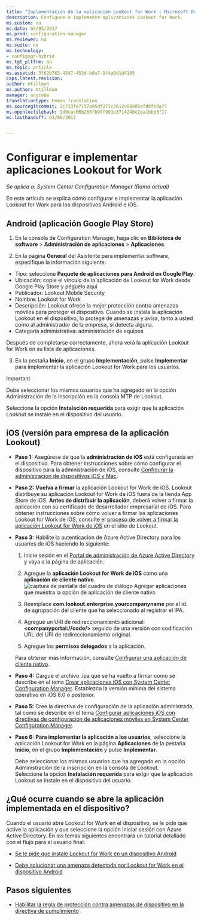 ```yaml
---
title: "Implementación de la aplicación Lookout for Work | Microsoft Docs"
description: Configure e implemente aplicaciones Lookout for Work.
ms.custom: na
ms.date: 03/05/2017
ms.prod: configuration-manager
ms.reviewer: na
ms.suite: na
ms.technology:
- configmgr-hybrid
ms.tgt_pltfrm: na
ms.topic: article
ms.assetid: 3f62b763-4347-453d-b0a7-1f4a0d1d4105
caps.latest.revision: 
author: mtillman
ms.author: mtillman
manager: angrobe
translationtype: Human Translation
ms.sourcegitcommit: 2c723fe7137a95df271c3612c88805efd8fb9a77
ms.openlocfilehash: 1d9cac06b266fb9ff991e3714240c2ea1bbb3f17
ms.lasthandoff: 03/06/2017


---
```

# <a name="configure-and-deploy-lookout-for-work-apps"></a>Configurar e implementar aplicaciones Lookout for Work

*Se aplica a: System Center Configuration Manager (Rama actual)*

En este artículo se explica cómo configurar e implementar la aplicación Lookout for Work para los dispositivos Android e iOS.

## <a name="android-google-play-store-app"></a>Android (aplicación Google Play Store)
1.  En la consola de Configuration Manager, haga clic en **Biblioteca de software** > **Administración de aplicaciones** > **Aplicaciones**.

2.  En la página **General** del Asistente para implementar software, especifique la información siguiente:
  * Tipo: seleccione **Paquete de aplicaciones para Android en Google Play**.
  * Ubicación: copie el vínculo de la aplicación de Lookout for Work desde Google Play Store y péguelo aquí
  * Publicador: Lookout Mobile Security
  * Nombre: Lookout for Work
  * Descripción: Lookout ofrece la mejor protección contra amenazas móviles para proteger el dispositivo. Cuando se instala la aplicación Lookout en el dispositivo, lo protege de amenazas y avisa, tanto a usted como al administrador de la empresa, si detecta alguna.
  * Categoría administrativa: administración de equipos

  Después de completarse correctamente, ahora verá la aplicación Lookout for Work en su lista de aplicaciones.

3.  En la pestaña **Inicio**, en el grupo **Implementación**, pulse **Implementar** para implementar la aplicación Lookout for Work para los usuarios.
>[!IMPORTANT]
>Debe seleccionar los mismos usuarios que ha agregado en la opción Administración de la inscripción en la consola MTP de Lookout.

  Seleccione la opción **Instalación requerida** para exigir que la aplicación Lookout se instale en el dispositivo del usuario.

## <a name="ios-enterprise-signed-version-of-lookout-app"></a>iOS (versión para empresa de la aplicación Lookout)

* **Paso 1:** Asegúrese de que la **administración de iOS** está configurada en el dispositivo. Para obtener instrucciones sobre cómo configurar el dispositivo para la administración de iOS, consulte [Configurar la administración de dispositivos iOS y Mac]().

* **Paso 2:** **Vuelva a firmar** la aplicación Lookout for Work de iOS. Lookout distribuye su aplicación Lookout for Work de iOS fuera de la tienda App Store de iOS. **Antes de distribuir la aplicación**, deberá volver a firmar la aplicación con su certificado de desarrollador empresarial de iOS. Para obtener instrucciones sobre cómo volver a firmar las aplicaciones Lookout for Work de iOS, consulte el [proceso de volver a firmar la aplicación Lookout for Work de iOS](https://personal.support.lookout.com/hc/en-us/articles/114094038714) en el sitio de Lookout.


* **Paso 3:** Habilite la autenticación de Azure Active Directory para los usuarios de iOS haciendo lo siguiente:
  1.  Inicie sesión en el [Portal de administración de Azure Active Directory](https://manage.windowsazure.com) y vaya a la página de aplicación.
  2.  Agregue la **aplicación Lookout for Work de iOS** como una **aplicación de cliente nativo**.
  ![captura de pantalla del cuadro de diálogo Agregar aplicaciones que muestra la opción de aplicación de cliente nativo](media/aad-add-app.png)

  3. Reemplace **com.lookout.enterprise.yourcompanyname** por el id. de agrupación del cliente que ha seleccionado al registrar el IPA.
  4.  Agregue un URI de redireccionamiento adicional: **&lt;companyportal://code/>** seguido de una versión con codificación URL del URI de redireccionamiento original.
  5.  Agregue los **permisos delegados** a la aplicación.

  Para obtener más información, consulte [Configurar una aplicación de cliente nativo](https://azure.microsoft.com/en-us/documentation/articles/app-service-mobile-how-to-configure-active-directory-authentication/#optional-configure-a-native-client-application).


* **Paso 4:** Cargue el archivo .ipa que se ha vuelto a firmar como se describe en el tema [Crear aplicaciones iOS con System Center Configuration Manager](https://docs.microsoft.com/en-us/sccm/apps/get-started/creating-ios-applications). Establezca la versión mínima del sistema operativo en iOS 8.0 o posterior.


* **Paso 5:** Cree la directiva de configuración de la aplicación administrada, tal como se describe en el tema [Configurar aplicaciones iOS con directivas de configuración de aplicaciones móviles en System Center Configuration Manager](https://docs.microsoft.com/en-us/sccm/apps/deploy-use/configure-ios-apps-with-app-configuration-policies).


* **Paso 6:** **Para implementar la aplicación a los usuarios**, seleccione la aplicación Lookout for Work en la página **Aplicaciones** de la pestaña **Inicio**, en el grupo **Implementación** y pulse **Implementar**.

  Debe seleccionar los mismos usuarios que ha agregado en la opción Administración de la inscripción en la consola de Lookout.  
Seleccione la opción **Instalación requerida** para exigir que la aplicación Lookout se instale en el dispositivo del usuario.

## <a name="what-happens-when-the-deployed-app-is-opened-on-the-device"></a>¿Qué ocurre cuando se abre la aplicación implementada en el dispositivo?




Cuando el usuario abre Lookout for Work en el dispositivo, se le pide que active la aplicación y que seleccione la opción Iniciar sesión con Azure Active Directory. En los temas siguientes encontrará un tutorial detallado con el flujo para el usuario final:

* [Se le pide que instale Lookout for Work en un dispositivo Android](http://docs.microsoft.com/intune/enduser/you-are-prompted-to-install-lookout-for-work-android)

* [Debe solucionar una amenaza detectada por Lookout for Work en el dispositivo Android](http://docs.microsoft.com/intune/enduser/you-need-to-resolve-a-threat-found-by-lookout-for-work-android)

## <a name="next-steps"></a>Pasos siguientes
* [Habilitar la regla de protección contra amenazas de dispositivo en la directiva de cumplimiento](enable-device-threat-protection-rule-compliance-policy.md)

